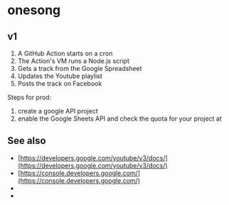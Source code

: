 # onesong

## v1

1. A GitHub Action starts on a cron 
2. The Action's VM runs a Node.js script
  1. Gets a track from the Google Spreadsheet
  2. Updates the Youtube playlist
  3. Posts the track on Facebook

Steps for prod:

1. create a google API project
1. enable the Google Sheets API and check the quota for your project at


## See also

- [https://developers.google.com/youtube/v3/docs/](https://developers.google.com/youtube/v3/docs/)
- [https://console.developers.google.com/](https://console.developers.google.com/)
- [](https://developer.twitter.com/en/docs/authentication/oauth-2-0/authorization-code)
- [](https://twittercommunity.com/t/refresh-token-expiring-with-offline-access-scope/168899/28)
